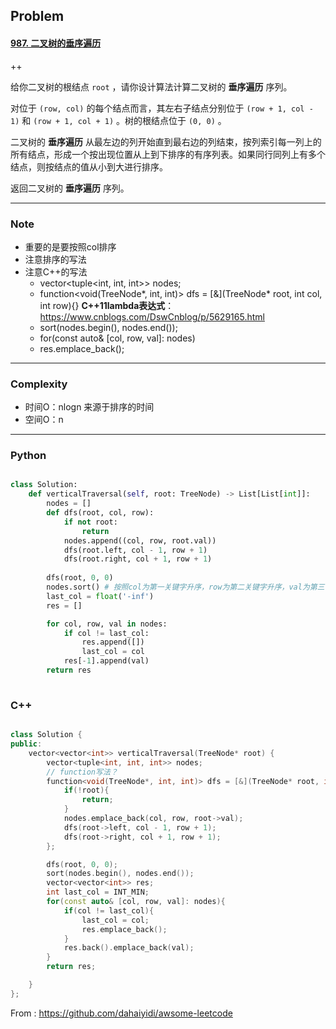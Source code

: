 ## Problem

#### [987. 二叉树的垂序遍历](https://leetcode-cn.com/problems/vertical-order-traversal-of-a-binary-tree/)

++

给你二叉树的根结点 `root` ，请你设计算法计算二叉树的 **垂序遍历** 序列。

对位于 `(row, col)` 的每个结点而言，其左右子结点分别位于 `(row + 1, col - 1)` 和 `(row + 1, col + 1)` 。树的根结点位于 `(0, 0)` 。

二叉树的 **垂序遍历** 从最左边的列开始直到最右边的列结束，按列索引每一列上的所有结点，形成一个按出现位置从上到下排序的有序列表。如果同行同列上有多个结点，则按结点的值从小到大进行排序。

返回二叉树的 **垂序遍历** 序列。

------

### Note

- 重要的是要按照col排序
- 注意排序的写法
- 注意C++的写法
  - vector<tuple<int, int, int>> nodes;
  - function<void(TreeNode*, int, int)> dfs = [&](TreeNode* root, int col, int row){}   **C++11lambda表达式**：https://www.cnblogs.com/DswCnblog/p/5629165.html
  - sort(nodes.begin(), nodes.end());
  - for(const auto& [col, row, val]: nodes)
  - res.emplace_back();

------

### Complexity

- 时间O：nlogn  来源于排序的时间
- 空间O：n

------

### Python

```python

class Solution:
    def verticalTraversal(self, root: TreeNode) -> List[List[int]]:
        nodes = []
        def dfs(root, col, row):
            if not root:
                return
            nodes.append((col, row, root.val))
            dfs(root.left, col - 1, row + 1)
            dfs(root.right, col + 1, row + 1)
        
        dfs(root, 0, 0)
        nodes.sort() # 按照col为第一关键字升序，row为第二关键字升序，val为第三关键字升序
        last_col = float('-inf')
        res = []

        for col, row, val in nodes:
            if col != last_col:
                res.append([])
                last_col = col
            res[-1].append(val)
        return res
        
```

### C++

```C++

class Solution {
public:
    vector<vector<int>> verticalTraversal(TreeNode* root) {
        vector<tuple<int, int, int>> nodes;
        // function写法？
        function<void(TreeNode*, int, int)> dfs = [&](TreeNode* root, int col, int row){
            if(!root){
                return;
            }
            nodes.emplace_back(col, row, root->val);
            dfs(root->left, col - 1, row + 1);
            dfs(root->right, col + 1, row + 1);
        };

        dfs(root, 0, 0);
        sort(nodes.begin(), nodes.end());
        vector<vector<int>> res;
        int last_col = INT_MIN;
        for(const auto& [col, row, val]: nodes){
            if(col != last_col){
                last_col = col;
                res.emplace_back();
            }
            res.back().emplace_back(val);
        }
        return res;       

    }
};
```



From : https://github.com/dahaiyidi/awsome-leetcode
